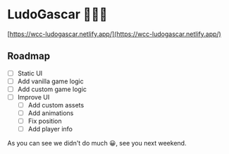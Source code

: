 # LudoGascar 🎲🇲🇬

[https://wcc-ludogascar.netlify.app/](https://wcc-ludogascar.netlify.app/)

## Roadmap
- [ ] Static UI
- [ ] Add vanilla game logic
- [ ] Add custom game logic
- [ ] Improve UI
    - [ ] Add custom assets
    - [ ] Add animations
    - [ ] Fix position
    - [ ] Add player info
     
As you can see we didn't do much 😀, see you next weekend. 
